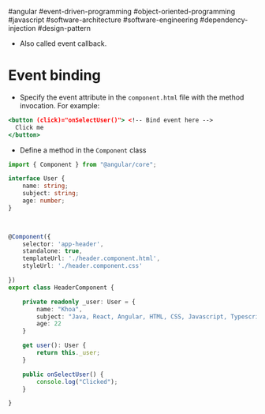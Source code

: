 #angular #event-driven-programming   #object-oriented-programming #javascript #software-architecture #software-engineering #dependency-injection #design-pattern 
- Also called event callback.
# Event binding
- Specify the event attribute in the `component.html` file with the method invocation. For example:
```jsx
<button (click)="onSelectUser()"> <!-- Bind event here -->
  Click me
</button>
```
- Define a method in the `Component` class
```typescript
import { Component } from "@angular/core";

interface User {
	name: string;
	subject: string;
	age: number;
}

  

@Component({
	selector: 'app-header',
	standalone: true,
	templateUrl: './header.component.html',
	styleUrl: './header.component.css'

})
export class HeaderComponent {

	private readonly _user: User = {
		name: "Khoa",
		subject: "Java, React, Angular, HTML, CSS, Javascript, Typescript",
		age: 22
	}

	get user(): User {
		return this._user;
	}

	public onSelectUser() {
		console.log("Clicked");
	}

}
```